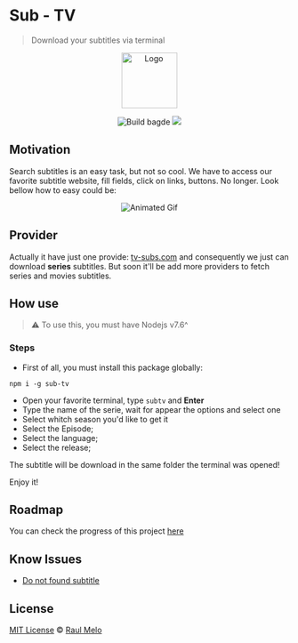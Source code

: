 # Sub - TV
> Download your subtitles via terminal

<p align="center">
  <img src="http://i.imgur.com/66TO4jx.png" height="100" width="100" alt="Logo">

  <p align="center">
    <img src="https://travis-ci.org/raulfdm/sub-tv.svg?branch=master" alt="Build bagde">
    <a href="https://david-dm.org/raulfdm/sub-tv" title="dependencies status"><img src="https://david-dm.org/raulfdm/sub-tv/status.svg"/></a>
  </p>
</p>

## Motivation
Search subtitles is an easy task, but not so cool. We have to access our favorite subtitle website, fill fields, click on links, buttons. No longer. Look bellow how to easy could be:

<p align="center">
  <img src="https://media.giphy.com/media/3oEhn1cQjHnYxoTv5C/giphy.gif" alt="Animated Gif">
</p>

## Provider
Actually it have just one provide: [tv-subs.com](http://www.tv-subs.com/) and consequently we just can  download **series** subtitles. But soon it'll be add more providers to fetch series and movies subtitles.

## How use
>:warning: To use this, you must have Nodejs v7.6^

### Steps
- First of all, you must install this package globally:

```
npm i -g sub-tv
```

- Open your favorite terminal, type `subtv` and **Enter**
- Type the name of the serie, wait for appear the options and select one
- Select whitch season you'd like to get it
- Select the Episode;
- Select the language;
- Select the release;

The subtitle will be download in the same folder the terminal was opened!

Enjoy it!

## Roadmap
You can check the progress of this project [here](https://github.com/raulfdm/subtv/projects/1)

## Know Issues
- [Do not found subtitle](https://github.com/raulfdm/subtv/issues/1)

## License
[MIT License](https://github.com/afonsopacifer/open-source-boilerplate/blob/master/LICENSE.md) © [Raul Melo](https://rauldemelo.com.br)
